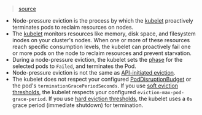 > [source](https://kubernetes.io/docs/concepts/scheduling-eviction/node-pressure-eviction/)

* Node-pressure eviction is the process by which the [kubelet](https://kubernetes.io/docs/reference/generated/kubelet) proactively terminates pods to reclaim resources on nodes.
* The [kubelet](https://kubernetes.io/docs/reference/generated/kubelet) monitors resources like memory, disk space, and filesystem inodes on your cluster's nodes. When one or more of these resources reach specific consumption levels, the kubelet can proactively fail one or more pods on the node to reclaim resources and prevent starvation.
* During a node-pressure eviction, the kubelet sets the [phase](https://kubernetes.io/docs/concepts/workloads/pods/pod-lifecycle/#pod-phase) for the selected pods to `Failed`, and terminates the Pod.
* Node-pressure eviction is not the same as [API-initiated eviction](https://kubernetes.io/docs/concepts/scheduling-eviction/api-eviction/).
* The kubelet does not respect your configured [PodDisruptionBudget](https://kubernetes.io/docs/reference/glossary/?all=true#term-pod-disruption-budget) or the pod's `terminationGracePeriodSeconds`. If you use [soft eviction thresholds](https://kubernetes.io/docs/concepts/scheduling-eviction/node-pressure-eviction/#soft-eviction-thresholds), the kubelet respects your configured `eviction-max-pod-grace-period`. If you use [hard eviction thresholds](https://kubernetes.io/docs/concepts/scheduling-eviction/node-pressure-eviction/#hard-eviction-thresholds), the kubelet uses a `0s` grace period (immediate shutdown) for termination.